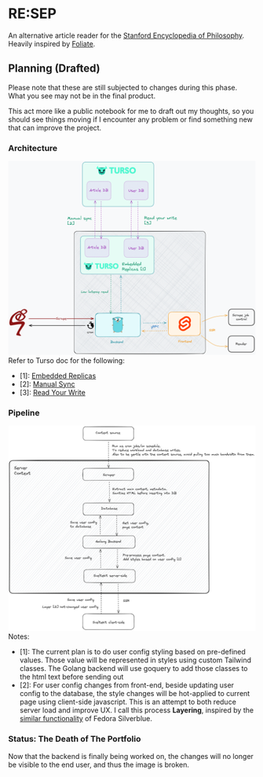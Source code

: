 # RE:SEP
An alternative article reader for the [Stanford Encyclopedia of
Philosophy](https://plato.stanford.edu). Heavily inspired by
[Foliate](https://johnfactotum.github.io/foliate/).


## Planning (Drafted)
Please note that these are still subjected to changes during this phase. What you see may not
be in the final product.

This act more like a public notebook for me to draft out my thoughts, so you
should see things moving if I encounter any problem or find something new that
can improve the project.

### Architecture
![architecture](docs/architecture.png)
Refer to Turso doc for the following:
- [1]: [Embedded Replicas](https://docs.turso.tech/features/embedded-replicas/introduction)
- [2]: [Manual Sync](https://docs.turso.tech/sdk/go/reference#manual-sync)
- [3]: [Read Your Write](https://docs.turso.tech/sdk/go/reference#read-your-writes)

### Pipeline
![pipeline](docs/pipeline.png)
Notes:
- [1]: The current plan is to do user config styling based on pre-defined
values. Those value will be represented in styles using custom Tailwind classes.
The Golang backend will use goquery to add those classes to the html text before
sending out
- [2]: For user config changes from front-end, beside updating user config to
the database, the style changes will be hot-applied to current page using
client-side javascript. This is an attempt to both reduce server load and
improve UX. I call this process **Layering**, inspired by the
[similar functionality](https://docs.fedoraproject.org/en-US/fedora-silverblue/getting-started/#package-layering)
of Fedora Silverblue.

### Status: The Death of The Portfolio
Now that the backend is finally being worked on, the changes will no longer
be visible to the end user, and thus the image is broken.
